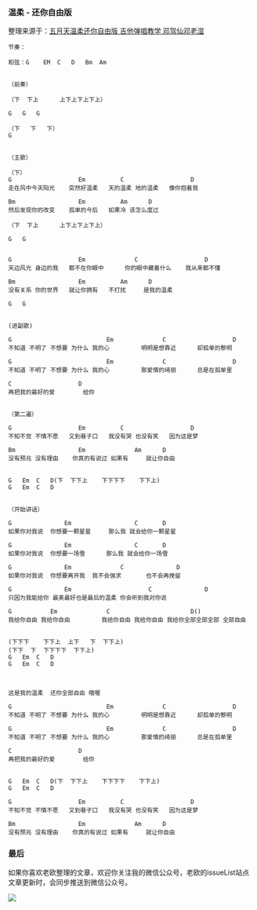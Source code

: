 ### 温柔 - 还你自由版 <!--{docsify-ignore}-->

整理来源于：[五月天温柔还你自由版 吉他弹唱教学 邓驾仙邓老湿](https://v.youku.com/v_show/id_XNTU3OTMzNDcy.html?spm=a2hbt.13141534.1_2.d_1_3&f=19042512&scm=20140719.apircmd.46307.video_XNTU3OTMzNDcy)

```
节奏：

和弦：G	EM	C	D	Bm	Am


（前奏）

（下	下上	    上下上下上下上）

G	G	G	

（下   下   下）
G


（主歌）

（下）
G					Em			C					D
走在风中今天阳光 	突然好温柔	天的温柔 地的温柔 	像你抱着我

Bm					Em			Am		D
然后发现你的改变 	孤单的今后	如果冷	该怎么度过

（下	下上	    上下上下上下上）

G	G


G					Em				C					D
天边风光 身边的我 	都不在你眼中		你的眼中藏着什么 	我从来都不懂

Bm					Em			Am		D
没有关系 你的世界 	就让你拥有	不打扰 	是我的温柔

G	G


(进副歌)

G							Em				C					D
不知道 不明了 不想要 为什么	我的心			明明是想靠近 		却孤单的黎明

G							Em				C					D
不知道 不明了 不想要 为什么	我的心			那爱情的绮丽 		总是在孤单里

C					D
再把我的最好的爱		给你


（第二遍）

G					Em			C					D
不知不觉 不情不愿 	又到巷子口	我没有哭 也没有笑 	因为这是梦

Bm					Em				Am		D
没有预兆 没有理由	 你真的有说过	如果有 	就让你自由


G	Em	C	D(下  下下上	下下下下	下下上)
G	Em	C	D


（开始讲话）

G				Em					C		D
如果你对我说 	你想要一颗星星		那么我	就会给你一颗星星

G				Em					C		D
如果你对我说 	你想要一场雪 		那么我	就会给你一场雪

G				Em				C				D
如果你对我说 	你想要离开我 	我不会强求 		也不会再挽留 	

G				Em						C				D
只因为我能给你	最美最好也是最后的温柔	你会听到我对你说

G			Em				C						D()
我给你自由 我给你自由 		我给你自由 我给你自由 我给你全部全部全部 全部自由


(下下下	下下上  上下   下  下下上)
(下下  下	下下下下  下下上)
G	Em	C	D
G	Em	C	D



这是我的温柔	还你全部自由 哦喔

G							Em				C					D
不知道 不明了 不想要 为什么	我的心			明明是想靠近 		却孤单的黎明

G							Em				C					D
不知道 不明了 不想要 为什么	我的心			那爱情的绮丽 		总是在孤单里

C					D
再把我的最好的爱		给你


G	Em	C	D(下  下下上	下下下下	下下上)
G	Em	C	D

G					Em			C					D
不知不觉 不情不愿 	又到巷子口	我没有哭 也没有笑 	因为这是梦

Bm					Em				Am		D
没有预兆 没有理由	 你真的有说过	如果有 	就让你自由
```

### 最后 <!--{docsify-ignore}-->
如果你喜欢老欧整理的文章，欢迎你关注我的微信公众号，老欧的issueList站点文章更新时，会同步推送到微信公众号。

![](https://bruce.bugmakers.club/assets/wechat-subscribe-qr.jpg)